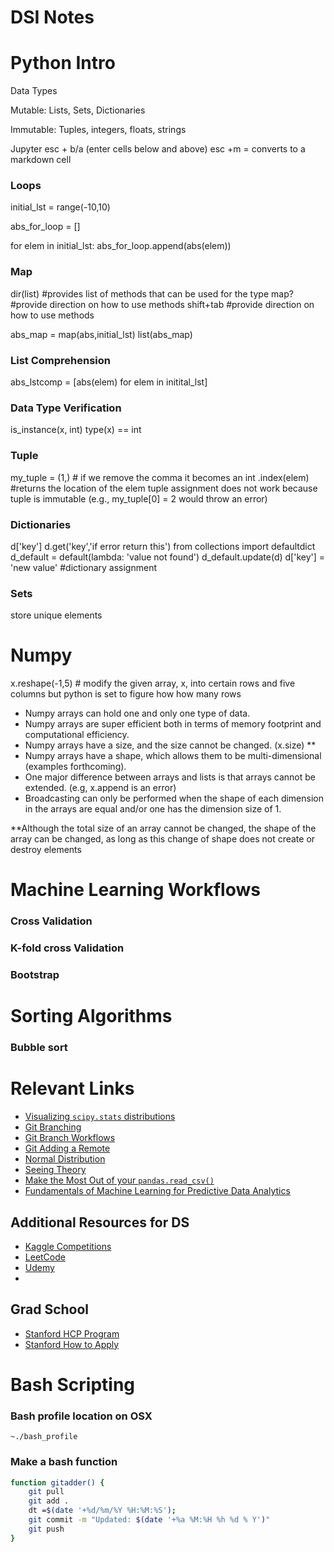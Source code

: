 # DSI Notes

# Python Intro

Data Types 

Mutable: Lists, Sets, Dictionaries

Immutable: Tuples, integers, floats, strings

Jupyter
esc + b/a (enter cells below and above)
esc +m  = converts to a markdown cell

### Loops
initial_lst = range(-10,10)

abs_for_loop = []

for elem in initial_lst:
    abs_for_loop.append(abs(elem))

### Map

dir(list) #provides list of methods that can be used for the type 
map? #provide direction on how to use methods
shift+tab #provide direction on how to use methods

abs_map = map(abs,initial_lst)
list(abs_map)

### List Comprehension
abs_lstcomp = [abs(elem) for elem in initital_lst]

### Data Type Verification
is_instance(x, int) 
type(x) == int 

### Tuple

my_tuple = (1,) # if we remove the comma it becomes an int
.index(elem) #returns the location of the elem
tuple assignment does not work because tuple is immutable (e.g., my_tuple[0] = 2 would throw an error)


### Dictionaries

d['key']
d.get('key','if error return this')
from collections import defaultdict
d_default = default(lambda: 'value not found')
d_default.update(d)
d['key'] = 'new value' #dictionary assignment


### Sets

store unique elements

# Numpy

x.reshape(-1,5) # modify the given array, x, into certain rows and five columns but python is set to figure how how many rows 


* Numpy arrays can hold one and only one type of data.
* Numpy arrays are super efficient both in terms of memory footprint and computational efficiency.
* Numpy arrays have a size, and the size cannot be changed. (x.size) **
* Numpy arrays have a shape, which allows them to be multi-dimensional (examples forthcoming).
* One major difference between arrays and lists is that arrays cannot be extended. (e.g, x.append is an error)
* Broadcasting can only be performed when the shape of each dimension in the arrays are equal and/or one has the dimension size of 1.


**Although the total size of an array cannot be changed, the shape of the array can be changed, as long as this change of shape does not create or destroy elements



# Machine Learning Workflows

### Cross Validation

### K-fold cross Validation

### Bootstrap



# Sorting Algorithms

### Bubble sort

### 

# Relevant Links
* [Visualizing `scipy.stats` distributions](https://stackoverflow.com/questions/37559470/what-do-all-the-distributions-available-in-scipy-stats-look-like)
* [Git Branching](https://git-scm.com/book/en/v2/Git-Branching-Branches-in-a-Nutshell)
* [Git Branch Workflows](https://buddy.works/blog/5-types-of-git-workflows)
* [Git Adding a Remote](https://docs.github.com/en/github/using-git/adding-a-remote)
* [Normal Distribution](https://www.khanacademy.org/math/statistics-probability/modeling-distributions-of-data/more-on-normal-distributions/v/introduction-to-the-normal-distribution)
* [Seeing Theory](https://seeing-theory.brown.edu/basic-probability/index.html)
* [Make the Most Out of your `pandas.read_csv()`](https://medium.com/analytics-vidhya/make-the-most-out-of-your-pandas-read-csv-1531c71893b5)
* [Fundamentals of Machine Learning for Predictive Data Analytics](https://mitpress.mit.edu/books/fundamentals-machine-learning-predictive-data-analytics)


## Additional Resources for DS
* [Kaggle Competitions](https://www.kaggle.com/learn/python)
* [LeetCode](https://leetcode.com/)
* [Udemy](https://www.udemy.com/)
* []()

## Grad School 
* [Stanford HCP Program](https://gradadmissions.stanford.edu/programs/hcp)
* [Stanford How to Apply](https://statistics.stanford.edu/admissions/ms/external/how-apply)



# Bash Scripting 

### Bash profile location on OSX
`~./bash_profile`

### Make a bash function

```bash
function gitadder() {
    git pull
    git add .
    dt =$(date '+%d/%m/%Y %H:%M:%S');
    git commit -m "Updated: $(date '+%a %M:%H %h %d % Y')"
    git push
}

```

